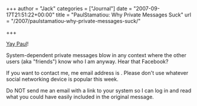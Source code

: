 +++
author = "Jack"
categories = ["Journal"]
date = "2007-09-17T21:51:22+00:00"
title = "PaulStamatiou: Why Private Messages Suck"
url = "/2007/paulstamatiou-why-private-messages-suck/"

+++

[Yay Paul][1]! 

System-dependent private messages blow in any context where the other users (aka "friends") know who I am anyway. Hear that Facebook? 

If you want to contact me, me email address is . Please don't use whatever social networking device is popular this week. 

Do NOT send me an email with a link to your system so I can log in and read what you could have easily included in the original message.

 [1]: http://paulstamatiou.com/2007/09/16/why-private-messages-suck/
